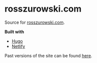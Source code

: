 # rosszurowski.com

Source for [rosszurowski.com](https://rosszurowski.com).

**Built with**

- [Hugo](https://gohugo.io)
- [Netlify](https://www.netlify.com/)

Past versions of the site can be found [here](https://github.com/rosszurowski/rosszurowski.com/releases).
